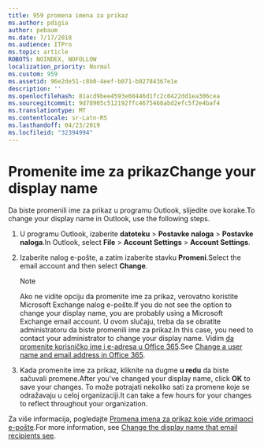 ```yaml
---
title: 959 promena imena za prikaz
ms.author: pdigia
author: pebaum
ms.date: 7/17/2018
ms.audience: ITPro
ms.topic: article
ROBOTS: NOINDEX, NOFOLLOW
localization_priority: Normal
ms.custom: 959
ms.assetid: 96e2de51-c8b0-4eef-b071-b02784367e1e
description: ''
ms.openlocfilehash: 81acd9bee4593e60446d1fc2c0422dd1ea306cea
ms.sourcegitcommit: 9d78905c512192ffc4675468abd2efc5f2e4baf4
ms.translationtype: MT
ms.contentlocale: sr-Latn-RS
ms.lasthandoff: 04/23/2019
ms.locfileid: "32394994"
---
```

# <a name="change-your-display-name"></a><span data-ttu-id="6215a-102">Promenite ime za prikaz</span><span class="sxs-lookup"><span data-stu-id="6215a-102">Change your display name</span></span>
  
<span data-ttu-id="6215a-103">Da biste promenili ime za prikaz u programu Outlook, slijedite ove korake.</span><span class="sxs-lookup"><span data-stu-id="6215a-103">To change your display name in Outlook, use the following steps.</span></span>
  
1. <span data-ttu-id="6215a-104">U programu Outlook, izaberite **datoteku** \> **Postavke naloga** \> **Postavke naloga**.</span><span class="sxs-lookup"><span data-stu-id="6215a-104">In Outlook, select **File** \> **Account Settings** \> **Account Settings**.</span></span>
    
2. <span data-ttu-id="6215a-105">Izaberite nalog e-pošte, a zatim izaberite stavku **Promeni**.</span><span class="sxs-lookup"><span data-stu-id="6215a-105">Select the email account and then select **Change**.</span></span>
    
    > [!NOTE]
    > <span data-ttu-id="6215a-106">Ako ne vidite opciju da promenite ime za prikaz, verovatno koristite Microsoft Exchange nalog e-pošte.</span><span class="sxs-lookup"><span data-stu-id="6215a-106">If you do not see the option to change your display name, you are probably using a Microsoft Exchange email account.</span></span> <span data-ttu-id="6215a-107">U ovom slučaju, treba da se obratite administratoru da biste promenili ime za prikaz.</span><span class="sxs-lookup"><span data-stu-id="6215a-107">In this case, you need to contact your administrator to change your display name.</span></span> <span data-ttu-id="6215a-108">Vidim [da promenite korisničko ime i e-adresa u Office 365](https://support.office.com/article/fb5ac074-e203-4e1f-9843-b9d1a3e03297.aspx).</span><span class="sxs-lookup"><span data-stu-id="6215a-108">See [Change a user name and email address in Office 365](https://support.office.com/article/fb5ac074-e203-4e1f-9843-b9d1a3e03297.aspx).</span></span> 
  
3. <span data-ttu-id="6215a-109">Kada promenite ime za prikaz, kliknite na dugme **u redu** da biste sačuvali promene.</span><span class="sxs-lookup"><span data-stu-id="6215a-109">After you've changed your display name, click **OK** to save your changes.</span></span> <span data-ttu-id="6215a-110">To može potrajati nekoliko sati za promene koje se odražavaju u celoj organizaciji.</span><span class="sxs-lookup"><span data-stu-id="6215a-110">It can take a few hours for your changes to reflect throughout your organization.</span></span> 
    
<span data-ttu-id="6215a-111">Za više informacija, pogledajte [Promena imena za prikaz koje vide primaoci e-pošte](https://support.office.com/article/2b53331a-ba2a-4803-88dc-ac9fe376c8a9.aspx).</span><span class="sxs-lookup"><span data-stu-id="6215a-111">For more information, see [Change the display name that email recipients see](https://support.office.com/article/2b53331a-ba2a-4803-88dc-ac9fe376c8a9.aspx).</span></span>
  

